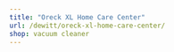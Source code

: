 ```yaml
---
title: "Oreck XL Home Care Center"
url: /dewitt/oreck-xl-home-care-center/
shop: vacuum cleaner
---
```

